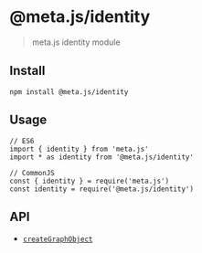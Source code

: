 # @meta.js/identity

> meta.js identity module

## Install
```
npm install @meta.js/identity
```

## Usage
```
// ES6
import { identity } from 'meta.js'
import * as identity from '@meta.js/identity'

// CommonJS
const { identity } = require('meta.js')
const identity = require('@meta.js/identity')
```


## API

- [`createGraphObject`](createGraphObject.md)
